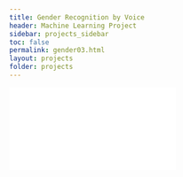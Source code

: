 ```yaml
---
title: Gender Recognition by Voice
header: Machine Learning Project
sidebar: projects_sidebar
toc: false
permalink: gender03.html
layout: projects
folder: projects
---
```

<head>
<script>
  function resize(obj) {
    obj.style.height = obj.contentWindow.document.body.scrollHeight + 0 + 'px';
  }
</script>
</head>

<iframe src="pages/projects/gender03_content.html"
        onload="resize(this)"
        frameborder="0"
        scrolling="no"/>
